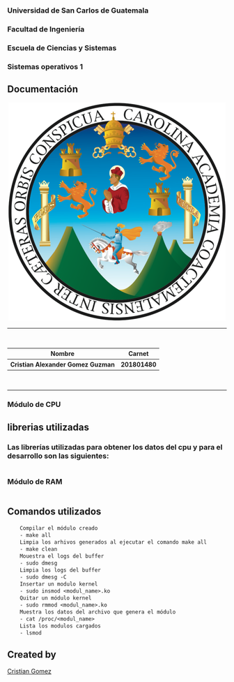 ### Universidad de San Carlos de Guatemala

### Facultad de Ingeniería

### Escuela de Ciencias y Sistemas

### Sistemas operativos 1

## Documentación


<div>
    <p align="center">
       <img src="images/usac.png" width="500" alt="inicio"> 
  <p>
</div>

<hr>
<br>
<div>
    <table>
        <tr>
            <th>Nombre</th>
            <th>Carnet</th>
        </tr>
        <tr>
            <th>Cristian Alexander Gomez Guzman</th>
            <th>201801480</th>
        </tr>
    </table>
</div>
<br>
<hr>


### Módulo de CPU
## librerias utilizadas 
### Las librerías utilizadas para obtener los datos del cpu y para el desarrollo son las siguientes:

```c

```

### Módulo de RAM

```c

```

## Comandos utilizados

```console
    Compilar el módulo creado
    - make all
    Limpia los arhivos generados al ejecutar el comando make all
    - make clean
    Mouestra el logs del buffer 
    - sudo dmesg
    Limpia los logs del buffer
    - sudo dmesg -C
    Insertar un modulo kernel
    - sudo insmod <modul_name>.ko
    Quitar un módulo kernel
    - sudo rmmod <modul_name>.ko
    Muestra los datos del archivo que genera el módulo
    - cat /proc/<modul_name>
    Lista los modulos cargados
    - lsmod
```

## Created by
[Cristian Gomez](https://github.com/cgomez29)